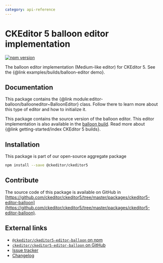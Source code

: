```yaml
---
category: api-reference
---
```


# CKEditor&nbsp;5 balloon editor implementation

[![npm version](https://badge.fury.io/js/%40ckeditor%2Fckeditor5-editor-balloon.svg)](https://www.npmjs.com/package/@ckeditor/ckeditor5-editor-balloon)

The balloon editor implementation (Medium-like editor) for CKEditor&nbsp;5. See the {@link examples/builds/balloon-editor demo}.

## Documentation

This package contains the {@link module:editor-balloon/ballooneditor~BalloonEditor} class. Follow there to learn more about this type of editor and how to initialize it.

This package contains the source version of the balloon editor. This editor implementation is also available in the [balloon build](https://www.npmjs.com/package/@ckeditor/ckeditor5-build-balloon). Read more about {@link getting-started/index CKEditor&nbsp;5 builds}.

## Installation

This package is part of our open-source aggregate package

```bash
npm install --save @ckeditor/ckeditor5
```

## Contribute

The source code of this package is available on GitHub in [https://github.com/ckeditor/ckeditor5/tree/master/packages/ckeditor5-editor-balloon](https://github.com/ckeditor/ckeditor5/tree/master/packages/ckeditor5-editor-balloon).

## External links

* [`@ckeditor/ckeditor5-editor-balloon` on npm](https://www.npmjs.com/package/@ckeditor/ckeditor5-editor-balloon)
* [`ckeditor/ckeditor5-editor-balloon` on GitHub](https://github.com/ckeditor/ckeditor5/tree/master/packages/ckeditor5-editor-balloon)
* [Issue tracker](https://github.com/ckeditor/ckeditor5/issues)
* [Changelog](https://github.com/ckeditor/ckeditor5/blob/master/CHANGELOG.md)
